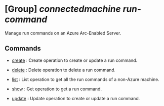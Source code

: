 # [Group] _connectedmachine run-command_

Manage run commands on an Azure Arc-Enabled Server.

## Commands

- [create](/Commands/connectedmachine/run-command/_create.md)
: Create operation to create or update a run command.

- [delete](/Commands/connectedmachine/run-command/_delete.md)
: Delete operation to delete a run command.

- [list](/Commands/connectedmachine/run-command/_list.md)
: List operation to get all the run commands of a non-Azure machine.

- [show](/Commands/connectedmachine/run-command/_show.md)
: Get operation to get a run command.

- [update](/Commands/connectedmachine/run-command/_update.md)
: Update operation to create or update a run command.
